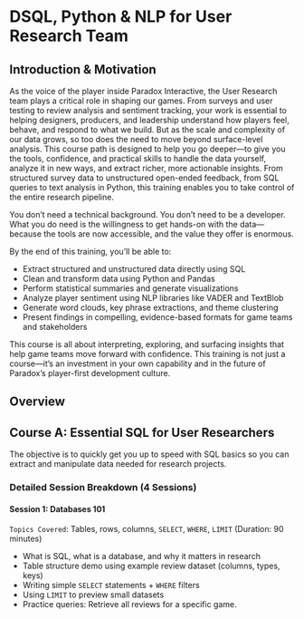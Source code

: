 # DSQL, Python & NLP for User Research Team
## Introduction & Motivation

As the voice of the player inside Paradox Interactive, the User Research team plays a critical role in shaping our games. From surveys and user testing to review analysis and sentiment tracking, your work is essential to helping designers, producers, and leadership understand how players feel, behave, and respond to what we build.
But as the scale and complexity of our data grows, so too does the need to move beyond surface-level analysis.
This course path is designed to help you go deeper—to give you the tools, confidence, and practical skills to handle the data yourself, analyze it in new ways, and extract richer, more actionable insights. From structured survey data to unstructured open-ended feedback, from SQL queries to text analysis in Python, this training enables you to take control of the entire research pipeline.

You don’t need a technical background. You don’t need to be a developer. What you do need is the willingness to get hands-on with the data—because the tools are now accessible, and the value they offer is enormous.

By the end of this training, you’ll be able to:
* Extract structured and unstructured data directly using SQL
* Clean and transform data using Python and Pandas
* Perform statistical summaries and generate visualizations
* Analyze player sentiment using NLP libraries like VADER and TextBlob
* Generate word clouds, key phrase extractions, and theme clustering
* Present findings in compelling, evidence-based formats for game teams and stakeholders

This course is all about  interpreting, exploring, and surfacing insights that help game teams move forward with confidence. This training is not just a course—it’s an investment in your own capability and in the future of Paradox’s player-first development culture.

## Overview
## Course A: Essential SQL for User Researchers
The objective is to quickly get you up to speed with SQL basics so you can extract and manipulate data needed for research projects.
### Detailed Session Breakdown (4 Sessions)

#### Session 1: Databases 101
```Topics Covered```: Tables, rows, columns, ```SELECT```, ```WHERE```, ```LIMIT``` (Duration: 90 minutes)
* What is SQL, what is a database, and why it matters in research
* Table structure demo using example review dataset (columns, types, keys)
* Writing simple ```SELECT``` statements + ```WHERE``` filters
* Using ```LIMIT``` to preview small datasets
* Practice queries: Retrieve all reviews for a specific game.






